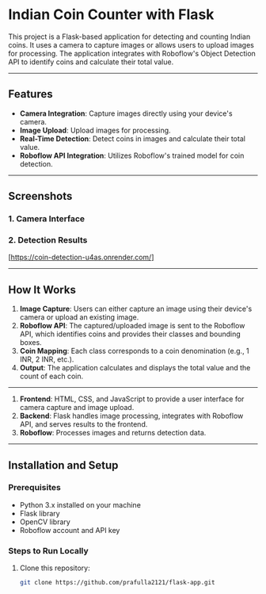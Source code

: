 # Indian Coin Counter with Flask

This project is a Flask-based application for detecting and counting Indian coins. It uses a camera to capture images or allows users to upload images for processing. The application integrates with Roboflow's Object Detection API to identify coins and calculate their total value.

---

## Features
- **Camera Integration**: Capture images directly using your device's camera.
- **Image Upload**: Upload images for processing.
- **Real-Time Detection**: Detect coins in images and calculate their total value.
- **Roboflow API Integration**: Utilizes Roboflow's trained model for coin detection.

---

## Screenshots
### 1. **Camera Interface**

### 2. **Detection Results**
[https://coin-detection-u4as.onrender.com/]


---

## How It Works
1. **Image Capture**: Users can either capture an image using their device's camera or upload an existing image.
2. **Roboflow API**: The captured/uploaded image is sent to the Roboflow API, which identifies coins and provides their classes and bounding boxes.
3. **Coin Mapping**: Each class corresponds to a coin denomination (e.g., 1 INR, 2 INR, etc.).
4. **Output**: The application calculates and displays the total value and the count of each coin.

---



1. **Frontend**: HTML, CSS, and JavaScript to provide a user interface for camera capture and image upload.
2. **Backend**: Flask handles image processing, integrates with Roboflow API, and serves results to the frontend.
3. **Roboflow**: Processes images and returns detection data.

---

## Installation and Setup

### Prerequisites
- Python 3.x installed on your machine
- Flask library
- OpenCV library
- Roboflow account and API key

### Steps to Run Locally
1. Clone this repository:
   ```bash
   git clone https://github.com/prafulla2121/flask-app.git
